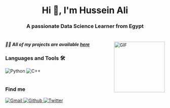 <h1 align="center">Hi 👋, I'm Hussein Ali</h1>
<h3 align="center">A passionate Data Science Learner from Egypt</h3>

#
<img align="right" alt="GIF" height="160px" src="https://media.giphy.com/media/du3J3cXyzhj75IOgvA/giphy.gif" />
<h5 align="Left">👨‍💻 All of my projects are available <a href="https://github.com/HusseinAli404?tab=repositories">here</a></h5>

### Languages and Tools 🛠 
![Python](https://img.shields.io/badge/-Python-000?&logo=Python)
![C++](https://img.shields.io/badge/-C++-000?&logo=c%2b%2b&logoColor=00599C)

#
### Find me
<p>
  <a href="mailto:hussein.ali.mabrouk.abotalb@gmail.com">
    <img alt="Gmail" src="https://img.shields.io/badge/Gmail-%23BB001B.svg?&style=for-the-badge&logo=Gmail&logoColor=white" />
  </a>
  <a href="https://github.com/HusseinAli404">
    <img alt="Github" src="https://img.shields.io/badge/GitHub-%2312100E.svg?&style=for-the-badge&logo=Github&logoColor=white" />
  </a>
  <a href="https://twitter.com/HusseinAli404">
    <img alt="Twitter" src="https://img.shields.io/badge/twitter-%231DA1F2.svg?&style=for-the-badge&logo=twitter&logoColor=white" />
  </a>
</p>
